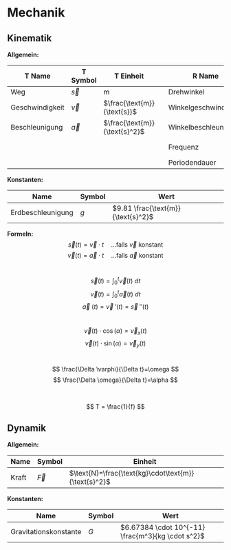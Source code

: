 # Mechanik
## Kinematik

**Allgemein:**

|T Name|T Symbol|T Einheit||R Name|R Symbol|R Einheit|
|-|-|-|-|-|-|-|
|Weg|$\vec{s}$|$\text{m}$||Drehwinkel|$\varphi$|$\text{rad}$|
|Geschwindigkeit|$\vec{v}$|$\frac{\text{m}}{\text{s}}$||Winkelgeschwindigkeit|$\omega$|$\frac{\text{rad}}{\text{s}}$|
|Beschleunigung|$\vec{a}$|$\frac{\text{m}}{\text{s}^2}$||Winkelbeschleunigung|$\alpha$|$\frac{\text{rad}}{\text{s}^2}$|
|||||Frequenz|$f$|$\text{Hz}=\frac{1}{s}$|
|||||Periodendauer|$T$|$\text{s}$|

**Konstanten:**

|Name|Symbol|Wert|
|-|-|-|
|Erdbeschleunigung|$g$|$9.81 \frac{\text{m}}{\text{s}^2}$|

**Formeln:**
$$
\vec{s}(t)=\vec{v} \cdot t \quad \ldots\text{falls }\vec{v}\text{ konstant}
$$
$$
\vec{v}(t)=\vec{a}\cdot t \quad \ldots\text{falls }\vec{a}\text{ konstant}
$$ 
<br />

$$
\vec{s}(t)=\int_0^t \vec{v}(t) \ dt
$$
$$
\vec{v}(t)=\int_0^t \vec{a}(t) \ dt
$$
$$
\vec{a}\ (t) = \vec{v}\ '(t) = \vec{s}\ ''(t)
$$
<br />

$$
\vec{v}(t)\cdot\cos(\alpha)=\vec{v}_x(t)
$$
$$
\vec{v}(t)\cdot\sin(\alpha)=\vec{v}_y(t)
$$
<br />

$$
\frac{\Delta \varphi}{\Delta t}=\omega
$$
$$
\frac{\Delta \omega}{\Delta t}=\alpha
$$

<br />

$$
T = \frac{1}{f}
$$

## Dynamik

**Allgemein:**

|Name|Symbol|Einheit
|-|-|-|
|Kraft|$\vec{F}$|$\text{N}=\frac{\text{kg}\cdot\text{m}}{\text{s}^2}$|

**Konstanten:**

|Name|Symbol|Wert|
|-|-|-|
|Gravitationskonstante|$G$|$6.67384 \cdot 10^{-11} \frac{m^3}{kg \cdot s^2}$|
